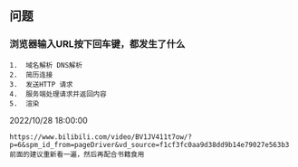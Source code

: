 ## 问题
### 浏览器输入URL按下回车键，都发生了什么
```
1.  域名解析 DNS解析
2.  简历连接
3.  发送HTTP 请求
4.  服务端处理请求并返回内容
5.  渲染
```

2022/10/28 18:00:00
``` 
https://www.bilibili.com/video/BV1JV411t7ow/?p=6&spm_id_from=pageDriver&vd_source=f1cf3fc0aa9d38dd9b14e79027e563b3
前面的建议重新看一遍，然后再配合书籍食用
```